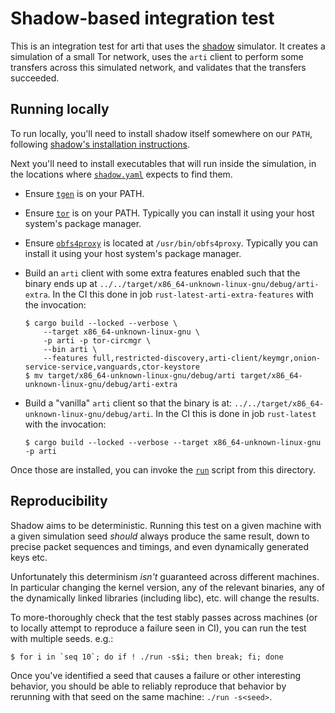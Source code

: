 # Shadow-based integration test

This is an integration test for arti that uses the
[shadow](https://shadow.github.io/) simulator. It creates a simulation of a
small Tor network, uses the `arti` client to perform some transfers across this
simulated network, and validates that the transfers succeeded.

## Running locally

To run locally, you'll need to install shadow itself somewhere on our `PATH`,
following [shadow's installation
instructions](https://shadow.github.io/docs/guide/supported_platforms.html).

Next you'll need to install executables that will run inside the simulation, in the
locations where [`shadow.yaml`](./shadow.yaml) expects to find them.

* Ensure [`tgen`](https://github.com/shadow/tgen/) is on your PATH.

* Ensure [`tor`](https://gitlab.torproject.org/tpo/core/tor) is on your PATH.
  Typically you can install it using your host system's package manager.

* Ensure [`obfs4proxy`](https://gitlab.com/yawning/obfs4) is located at
  `/usr/bin/obfs4proxy`. Typically you can install it using your host system's
  package manager.

* Build an `arti` client with some extra features enabled such that the binary
  ends up at `../../target/x86_64-unknown-linux-gnu/debug/arti-extra`. In the CI
  this done in job `rust-latest-arti-extra-features` with the invocation:

  ```shell
  $ cargo build --locked --verbose \
      --target x86_64-unknown-linux-gnu \
      -p arti -p tor-circmgr \
      --bin arti \
      --features full,restricted-discovery,arti-client/keymgr,onion-service-service,vanguards,ctor-keystore
  $ mv target/x86_64-unknown-linux-gnu/debug/arti target/x86_64-unknown-linux-gnu/debug/arti-extra
  ```

* Build a "vanilla" `arti` client so that the binary is at:
  `../../target/x86_64-unknown-linux-gnu/debug/arti`. In the CI this is done in
  job `rust-latest` with the invocation:

  ```shell
  $ cargo build --locked --verbose --target x86_64-unknown-linux-gnu -p arti
  ```

Once those are installed, you can invoke the [`run`](./run) script from
this directory. 

## Reproducibility

Shadow aims to be deterministic. Running this test on a given machine with a
given simulation seed *should* always produce the same result, down to precise
packet sequences and timings, and even dynamically generated keys etc.

Unfortunately this determinism *isn't* guaranteed across different machines. In
particular changing the kernel version, any of the relevant binaries, any of the
dynamically linked libraries (including libc), etc. will change the results.

To more-thoroughly check that the test stably passes across machines (or to
locally attempt to reproduce a failure seen in CI), you can run the test with
multiple seeds. e.g.:

```shell
$ for i in `seq 10`; do if ! ./run -s$i; then break; fi; done
```

Once you've identified a seed that causes a failure or other interesting
behavior, you should be able to reliably reproduce that behavior by rerunning
with that seed on the same machine: `./run -s<seed>`.
